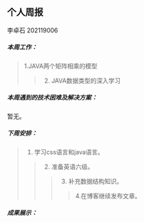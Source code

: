 ## 个人周报

李卓石 202119006

##### 本周工作：

>1.JAVA两个矩阵相乘的模型
>>2. JAVA数据类型的深入学习

##### 本周遇到的技术困难及解决方案：

暂无。

##### 下周安排：

>1. 学习css语言和java语言。
>>2. 准备英语六级。
>>>3. 补充数据结构知识。
>>>>4.在博客继续发布文章。

##### 成果展示：
>[](https://gitee.com/Zhuoshi--Li/JAVA/blob/master/JAVA_)


